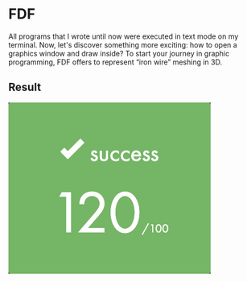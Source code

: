 # FDF

All programs that I wrote until now were executed in text mode on my terminal. Now, let's discover something more exciting: how to open a graphics window and draw inside? To start your journey in graphic programming, FDF offers to represent “iron wire” meshing in 3D.

## Result

![Result](/misc/Result.png)